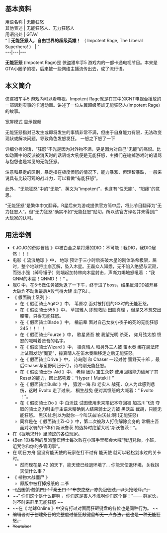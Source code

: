 **基本资料**  
---  
用语名称  |  无能狂怒   
其他表述  |  无能狂怒人、无力狂怒人   
用语出处  |  GTAV   
“  |  **无能狂怒人，自由世界的超级英雄！** （  Impotent Rage, The Liberal Superhero!  ）  |  ”   
---|---|---  
  
**无能狂怒** (Impotent Rage)是  侠盗猎车手5
游戏内的一部卡通电视节目。本来是GTA小圈子的梗，后来被一些网络主播流传出去，成了流行语。

##  本义简介

侠盗猎车手5  游戏内可以看电视，Impotent
Rage就是在其中的CNT电视台播放的一部讽刺实事的卡通动画。讲述了一位左翼超级英雄无能狂怒人(Impotent Rage)的故事。

宽屏模式  显示视频

无能狂怒指对已发生或即将发生的事情非常不满，但由于自身能力有限，无法改变现状或解决问题，导致角色发怒发狂。  一怒之下怒了一下

详细分析的话，“狂怒”不光是因为对外物不满，更是因为对自己“无能”的痛恨。比如动画中的反派被消灭时的话语或大吼便是无能狂怒，主播们在输掉游戏时的谩骂与抱怨也是常见的无能狂怒。

注意和暴走的区别，暴走指在极度愤怒的情况下，能力暴涨、但理智暴跌，一般来说具有比较可观的战斗力，可以看做“有能狂怒”。

此外，“无能狂怒”中的“无能”，英文为“impotent”，也含有“性无能”、“阳痿”的意思。

“无能狂怒”是繁体中文翻译。R星后来为游戏提供官方简中后，将此节目翻译为“无力狂怒人”。但“无力狂怒”确实不如“无能狂怒”贴切，所以该官方译名并未得到广大玩家的认可。

##  用法举例

  * 《  JOJO的奇妙冒险  》中被白金之星打爆的DIO：不可能！我DIO，我DIO居然！！！ 
  * 电影《  流浪地球  》中，  地球  预计于三小时后突破木星的刚体洛希极限，届时，整个地球将土崩瓦解，坠入木星。王磊众人知悉，无不陷入绝望与沉寂，而张小强（绰号锤子）则端起加特林向木星射击，声嘶力竭地怒吼着  ：“我QNM的木星！QNMD！！”  。 
  * 舰C  中，在5-5做任务被劝退了一下午，终于进了boss，结果反潜DD被开幕大破炸不动鱼最后A败气得大建  出了RJ  。 
  * 《  假面骑士系列  》： 
    * 在《  假面骑士AgitΩ  》中，  苇原凉  面对被打倒的G3时的无能狂怒。 
    * 在《  假面骑士555  》中，  草加雅人  即想救助  田园真理  ，但是又不想交出腰带，只得无能狂怒。 
    * 在《  假面骑士Blade  》中，  橘前辈  面对自己女友小夜子的死的无能狂怒  345！！！！ 
    * 在《  假面骑士Fourze  》中，  歌星贤吾  被  我望光明  杀死，  如月弦太朗  愤怒的喊叫着贤吾的名字。 
    * 在《  假面骑士Wizard  》中，  操真晴人  和另外三人被  笛木奏  绑在魔法阵上试图发动“魔宴”，操真晴人在笛木奏瞬移走之后无能狂怒。 
    * 在《  假面骑士Drive  》中，  诗岛刚  和  Chaser  一起对付  蛮野天十郎  ，最后Chaser与蛮野同归于尽，诗岛刚无能狂怒。 
    * 在《  假面骑士Ex-Aid  》中，  老檀  因为  宝生永梦  使用回档能力破解了其Reset的能力，因此怒吼着：“Hyper！Muteki！” 
    * 在《  假面骑士Build  》中，  猿渡一海  和  老实人  战死，众人为此感到悲伤，这时  Evolto  走了过来，  桐生战兔  便对其愤怒的大喊着：“  Evolto  ！”。 
    * 在《  假面骑士Zio  》中  白沃兹  试图使用未来笔记本夺回被  加古川飞流  夺取的骑士之力时由于主语未精确到人结果骑士之力被  黑沃兹  截胡，只能无能狂怒。  黑沃兹:别以为就你一个叫沃兹!白沃兹:啊!(无能狂怒) 
    * 同样是在《  假面骑士Zi-O  》中，第二次被敌人打倒解除变身的  常磐庄吾  面对水骑的尸体和  斯沃鲁茨  的选择时绝望大吼“斯沃鲁茨！”。 
  * 在《掘地求升》里骑蛇的各位玩家。 
  * 《Ben 10》系列的反派董悟博士每次败在小班手里都会大喊“我诅咒你，小班，诅咒你和你的多管闲事”。 
  * 在  明日方舟  里没有能天使的玩家在打不过有  能天使  就可以轻松划水过的关卡时。 
    * 然而现在是  42  的天下，能天使已经退环境了...  你能天使退环境，关我拐天使什么事？ 
  * 《  植物大战僵尸  》 
    * 原版中被打掉报纸的  二爷 
  * ~~《战国策·魏策四》：『秦王曰：“布衣之怒，亦免冠徒跣，以头抢地耳。”』~~
  * ~~“ 你们这个是什么群啊  ，你们这是害人不浅啊你们这个群！”——  群家长，时不时来群里无能狂怒  ~~
  * ~~在《 地球Online  》中没有打过对面而狂砸键盘的各位也是同种行为。 ~~
  * ~~编辑者对于创建条目的完整度过低狂敲键盘却无一点办法，这也是一种无能狂怒。~~
  * ~~Youtuber~~